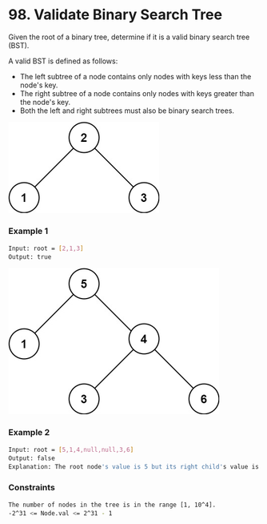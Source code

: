# 98. Validate Binary Search Tree

Given the root of a binary tree, determine if it is a valid binary search tree (BST).

A valid BST is defined as follows:

- The left subtree of a node contains only nodes with keys less than the node's key.
- The right subtree of a node contains only nodes with keys greater than the node's key.
- Both the left and right subtrees must also be binary search trees.

[![tree1](tree1.jpg)]()
### Example 1
```sh
Input: root = [2,1,3]
Output: true
```

[![tree2](tree2.jpg)]()
### Example 2
```sh
Input: root = [5,1,4,null,null,3,6]
Output: false
Explanation: The root node's value is 5 but its right child's value is 4.
```

### Constraints
```sh
The number of nodes in the tree is in the range [1, 10^4].
-2^31 <= Node.val <= 2^31 - 1
```
